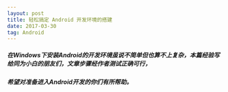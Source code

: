 ```yaml
---
layout: post
title: 轻松搞定 Android 开发环境的搭建
date: 2017-03-30
tag: Android
---
```


#####     在Windows下安装Android的开发环境虽说不简单但也算不上复杂，本篇经验写给同为小白的朋友们，文章步骤经作者测试正确可行，
##### 希望对准备进入Android开发的你们有所帮助。
